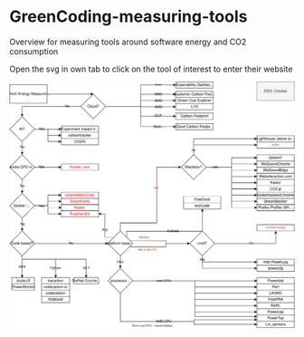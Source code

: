 # GreenCoding-measuring-tools
Overview for measuring tools around software energy and CO2 consumption

Open the svg in own tab to click on the tool of interest to enter their website

<img src="./20231017_Tools.drawio.svg">
